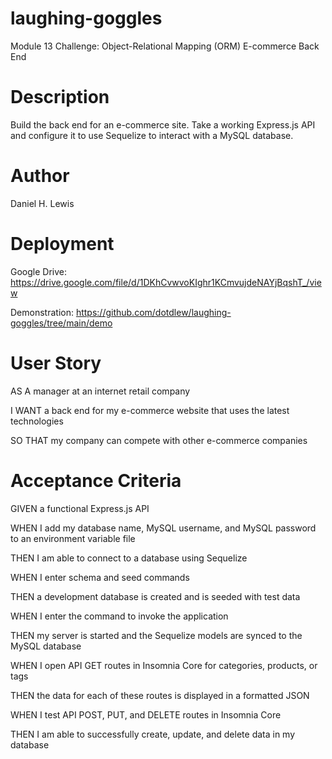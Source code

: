 # laughing-goggles
Module 13 Challenge: Object-Relational Mapping (ORM) E-commerce Back End

# Description
Build the back end for an e-commerce site. Take a working Express.js API and configure it to use Sequelize to interact with a MySQL database.

# Author
Daniel H. Lewis
# Deployment
Google Drive: https://drive.google.com/file/d/1DKhCvwvoKIghr1KCmvujdeNAYjBqshT_/view

Demonstration: https://github.com/dotdlew/laughing-goggles/tree/main/demo

# User Story
AS A manager at an internet retail company

I WANT a back end for my e-commerce website that uses the latest technologies

SO THAT my company can compete with other e-commerce companies

# Acceptance Criteria
GIVEN a functional Express.js API

WHEN I add my database name, MySQL username, and MySQL password to an environment variable file

THEN I am able to connect to a database using Sequelize

WHEN I enter schema and seed commands

THEN a development database is created and is seeded with test data

WHEN I enter the command to invoke the application

THEN my server is started and the Sequelize models are synced to the MySQL database

WHEN I open API GET routes in Insomnia Core for categories, products, or tags

THEN the data for each of these routes is displayed in a formatted JSON

WHEN I test API POST, PUT, and DELETE routes in Insomnia Core

THEN I am able to successfully create, update, and delete data in my database